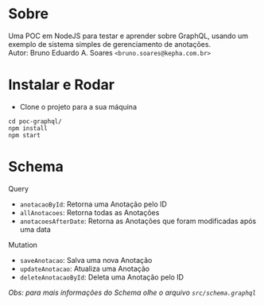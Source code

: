# Sobre

Uma POC em NodeJS para testar e aprender sobre GraphQL, usando um exemplo de sistema simples de gerenciamento de anotações.
</br>
Autor: Bruno Eduardo A. Soares `<bruno.soares@kepha.com.br>`

# Instalar e Rodar

- Clone o projeto para a sua máquina

```
cd poc-graphql/
npm install
npm start
```

# Schema

Query

- `anotacaoById`: Retorna uma Anotação pelo ID
- `allAnotacoes`: Retorna todas as Anotações
- `anotacoesAfterDate`: Retorna as Anotações que foram modificadas após uma data

Mutation

- `saveAnotacao`: Salva uma nova Anotação
- `updateAnotacao`: Atualiza uma Anotação
- `deleteAnotacaoById`: Deleta uma Anotação pelo ID

<i>Obs: para mais informações do Schema olhe o arquivo `src/schema.graphql`</i>
